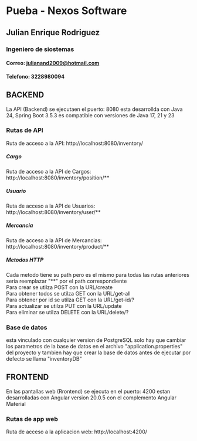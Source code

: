 # Pueba - Nexos Software

## Julian Enrique Rodriguez
### Ingeniero de siostemas
#### Correo: julianand2009@hotmail.com
#### Telefono: 3228980094

## BACKEND

La API (Backend) se ejecutaen el puerto: 8080
esta desarrollda con Java 24, Spring Boot 3.5.3
es compatible con versiones de Java 17, 21 y 23

### Rutas de API
Ruta de acceso a la API: http://localhost:8080/inventory/
##### Cargo
Ruta de acceso a la API de Cargos: http://localhost:8080/inventory/position/**
##### Usuario
Ruta de acceso a la API de Usuarios: http://localhost:8080/inventory/user/**
##### Mercancia
Ruta de acceso a la API de Mercancias: http://localhost:8080/inventory/product/**

##### Metodos HTTP
Cada metodo tiene su path pero es el mismo para todas las rutas anteriores seria reemplazar "**" por el path correspondiente </br> 
Para crear se utilza POST con la URL/create </br>
Para obtener todos se utilza GET con la URL/get-all </br>
Para obtener por id se utilza GET con la URL/get-id/? </br>
Para actualizar se utilza PUT con la URL/update </br>
Para eliminar se utilza DELETE con la URL/delete/? </br>

### Base de datos
esta vinculado con cualquier version de PostgreSQL solo hay que cambiar los parametros de la base de datos en el archivo "application.properties" del proyecto 
y tambien hay que crear la base de datos antes de ejecutar por defecto se llama "inventoryDB"


## FRONTEND

En las pantallas web (Rrontend) se ejecuta en el puerto: 4200
estan desarrolladas con Angular version 20.0.5 con el complemento Angular Material

### Rutas de app web
Ruta de acceso a la aplicacion web: http://localhost:4200/